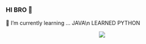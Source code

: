 ### HI BRO 👋

🌱 I’m currently learning ... JAVA\n
LEARNED PYTHON

<p align="center">
<img src="https://github-readme-stats.vercel.app/api?username=hbamal&theme=lowcontrast" align="center">
</p>



